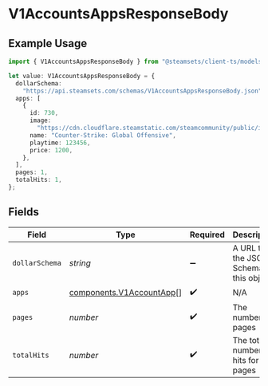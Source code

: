 # V1AccountsAppsResponseBody

## Example Usage

```typescript
import { V1AccountsAppsResponseBody } from "@steamsets/client-ts/models/components";

let value: V1AccountsAppsResponseBody = {
  dollarSchema:
    "https://api.steamsets.com/schemas/V1AccountsAppsResponseBody.json",
  apps: [
    {
      id: 730,
      image:
        "https://cdn.cloudflare.steamstatic.com/steamcommunity/public/images/apps/730/a1a2f9f3f4c0c2b1f8d3a4e5f6d7e8f9.jpg",
      name: "Counter-Strike: Global Offensive",
      playtime: 123456,
      price: 1200,
    },
  ],
  pages: 1,
  totalHits: 1,
};
```

## Fields

| Field                                                                | Type                                                                 | Required                                                             | Description                                                          | Example                                                              |
| -------------------------------------------------------------------- | -------------------------------------------------------------------- | -------------------------------------------------------------------- | -------------------------------------------------------------------- | -------------------------------------------------------------------- |
| `dollarSchema`                                                       | *string*                                                             | :heavy_minus_sign:                                                   | A URL to the JSON Schema for this object.                            | https://api.steamsets.com/schemas/V1AccountsAppsResponseBody.json    |
| `apps`                                                               | [components.V1AccountApp](../../models/components/v1accountapp.md)[] | :heavy_check_mark:                                                   | N/A                                                                  |                                                                      |
| `pages`                                                              | *number*                                                             | :heavy_check_mark:                                                   | The number of pages                                                  | 1                                                                    |
| `totalHits`                                                          | *number*                                                             | :heavy_check_mark:                                                   | The total number of hits for all pages                               | 1                                                                    |